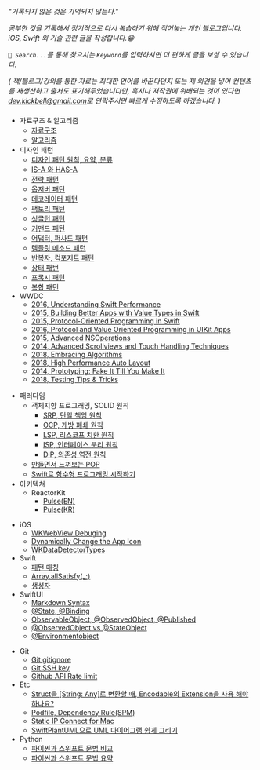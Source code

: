_"기록되지 않은 것은 기억되지 않는다."_  
      
_공부한 것을 기록해서 정기적으로 다시 복습하기 위해 적어놓는 개인 블로그입니다._                             
_iOS, Swift 외 기술 관련 글을 작성합니다.😁_

_`🔎 Search...`를 통해 찾으시는 `Keyword`를 입력하시면 더 편하게 글을 보실 수 있습니다._    
                        
_( 책/블로그/강의를 통한 자료는 최대한 언어를 바꾼다던지 또는 제 의견을 넣어 컨텐츠를 재생산하고 출처도 표기해두었습니다만, 혹시나 저작권에 위배되는 것이 있다면 <dev.kickbell@gmail.com>로 연락주시면 빠르게 수정하도록 하겠습니다. )_
                                    

####               
               
* 자료구조 & 알고리즘
    * [자료구조](DataStructure/datastructure.md)                                  
    * [알고리즘](Algorithm/algorithm.md)                                     
* 디자인 패턴
    * [디자인 패턴 원칙, 요약, 분류](DesiginPattern/design-pattern-rule.md) 
    * [IS-A 와 HAS-A](DesiginPattern/is-a-has-a.md) 
    * [전략 패턴](DesiginPattern/strategy-pattern.md)
    * [옵저버 패턴](DesiginPattern/observer-pattern.md)
    * [데코레이터 패턴](DesiginPattern/decorator-pattern.md)
    * [팩토리 패턴](DesiginPattern/factory-pattern.md)
    * [싱글턴 패턴](DesiginPattern/singleton-pattern.md)
    * [커맨드 패턴](DesiginPattern/command-pattern.md)
    * [어댑터, 퍼사드 패턴](DesiginPattern/adapter-facade-pattern.md)
    * [템플릿 메소드 패턴](DesiginPattern/template-method-pattern.md)
    * [반복자, 컴포지트 패턴](DesiginPattern/iterator-composite-pattern.md)
    * [상태 패턴](DesiginPattern/state-pattern.md)
    * [프록시 패턴](DesiginPattern/proxy-pattern.md)
    * [복합 패턴](DesiginPattern/multi-pattern.md)
* WWDC
    * [2016, Understanding Swift Performance](WWDC/understanding-swift-performance.md)
    * [2015, Building Better Apps with Value Types in Swift](WWDC/2015-building-better-apps-with-value-types-in-swift.md) 
    * [2015, Protocol-Oriented Programming in Swift](WWDC/2015-protocol-oriented-programming-in-swift.md)
    * [2016, Protocol and Value Oriented Programming in UIKit Apps](WWDC/2016-protocol-and-value-oriented-programming-in-uiKit-apps.md)
    * [2015, Advanced NSOperations](WWDC/2015-advanced-nsoperations.md)
    * [2014, Advanced Scrollviews and Touch Handling Techniques](WWDC/2014-advanced-scrollviews-and-touch-handling-techniques.md)
    * [2018, Embracing Algorithms](WWDC/2018-embracing-algorithms.md)
    * [2018, High Performance Auto Layout](WWDC/2018-high-performance-auto-layout.md)
    * [2014, Prototyping: Fake It Till You Make It](WWDC/2014-prototyping-fake-it-till-you-make-it.md)
    * [2018, Testing Tips & Tricks](WWDC/2018-testing-tips-and-tricks.md)
<!--     * [Dependency Injection](README.md)           
    * [KVO](README.md)                                
    * [Singletons](README.md)   -->
<!-- * Accessibility
    * [VoiceOver](README.md)          
    * [Dynamic Type](README.md)       -->
* 패러다임 
    * 객체지향 프로그래밍, SOLID 원칙
        * [SRP, 단일 책임 원칙](Paradigm/srp.md)
        * [OCP, 개방 폐쇄 원칙](Paradigm/ocp.md)
        * [LSP, 리스코프 치환 원칙](Paradigm/lsp.md)
        * [ISP, 인터페이스 분리 원칙](Paradigm/isp.md)
        * [DIP, 의존성 역전 원칙](Paradigm/dip.md)   
    * [만들면서 느껴보는 POP](Paradigm/protocol-oriented-programming.md)                
    * [Swift로 함수형 프로그래밍 시작하기](Paradigm/functional-programming.md)
* 아키텍쳐 
    * ReactorKit           
        * [Pulse(EN)](Architecture-Pattern/reactorkit-pulse-en.md)
        * [Pulse(KR)](Architecture-Pattern/reactorkit-pulse-kr.md)       
<!--     * Coordinator Pattern          
        * [Basic](Architecture-Pattern/coordinator-pattern-basic.md)
        * [Advance](Architecture-Pattern/coordinator-pattern-advance.md)
        * [RxFlow](Architecture-Pattern/coordinator-pattern-rxflow.md) -->
* iOS                
    * [WKWebView Debuging](iOS/webviewinfo-from-safari.md)
    * [Dynamically Change the App Icon](iOS/dynamically-change-the-appIcon.md)       
    * [WKDataDetectorTypes](iOS/wkdatadetectortypes.md) 
* Swift    
    * [패턴 매칭](Swift/swift-pattern-mathching.md)               
    * [Array.allSatisfy(_:)](Swift/allsatisfy.md)                       
    * [생성자](Swift/initialization.md)                               
* SwiftUI                         
    * [Markdown Syntax](SwiftUI/markdown-syntax.md)           
    * [@State, @Binding](SwiftUI/state-binding.md)           
    * [ObservableObject, @ObservedObject, @Published](SwiftUI/observableobject-observedobject-published.md)     
    * [@ObservedObject vs @StateObject](SwiftUI/observed-state-object.md)                               
    * [@Environmentobject](SwiftUI/environmentobject.md)                              
<!-- * RxSwift 
    * [Just, From, Of](RxSwift/just-from-of.md)       
    * [Empty, Never, Throw](RxSwift/empty-never-throw.md)         
    * [CombineLatest, WithLatestFrom, Zip](RxSwift/combinelatest-withlatestfrom-zip.md)         
    * [TakeUntil](RxSwift/takeuntil.md)            
    * [Reactive Wrapper](RxSwift/reactive-wrapper.md)
    * [Reactive Extension](RxSwift/reactive-extension.md)         
    * [Rxswift Handbook](RxSwift/rxswift-handbook.md)       
    * [Rxswift vs Combine](RxSwift/rxswift-vs-combine.md)       -->
* Git
    * [Git gitignore](Git/gitignore.md)
    * [Git SSH key](Git/git-sshkey.md)
    * [Github API Rate limit](Git/github-api-rate-limit.md)                 
* Etc         
    * [Struct을 [String: Any]로 변환할 때, Encodable의 Extension을 사용 해야 하나요?](Miscellaneous/stringany-convert-encodable.md)
    * [Podfile, Dependency Rule(SPM)](Miscellaneous/podfile-dependency-rule.md)               
    * [Static IP Connect for Mac](Miscellaneous/static-ip-connect.md)           
    * [SwiftPlantUML으로 UML 다이어그램 쉽게 그리기](Miscellaneous/swiftplantuml.md)            
* Python          
    * [파이썬과 스위프트 문법 비교](Python/python.md)                            
    * [파이썬과 스위프트 문법 요약](Python/python-shorts.md)                         


                                             
          



